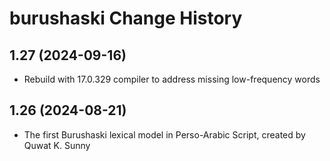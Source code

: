 burushaski Change History
====================

1.27 (2024-09-16)
----------------
* Rebuild with 17.0.329 compiler to address missing low-frequency words

1.26 (2024-08-21)
----------------
* The first Burushaski lexical model in Perso-Arabic Script, created by Quwat K. Sunny
